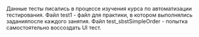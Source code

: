 Данные тесты писались в процессе изучения курса по автоматизации тестирования.
Файл test1 - файл для практики, в котором выполнялись заданияпосле каждого занятия.
Файл test_sbstSimpleOrder - попытка самостоятельно воссоздать UI тест.
